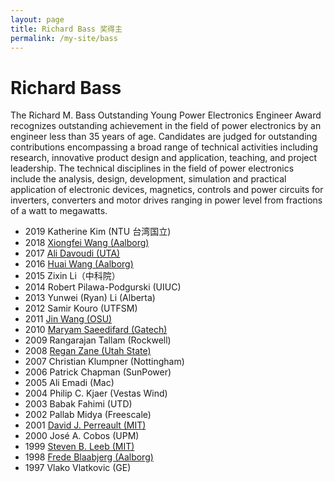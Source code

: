 ```yaml
---
layout: page
title: Richard Bass 奖得主
permalink: /my-site/bass
---
```


# Richard Bass 

The Richard M. Bass Outstanding Young Power Electronics Engineer Award recognizes 
outstanding achievement in the field of power electronics by an engineer less than 
35 years of age. Candidates are judged for outstanding contributions encompassing 
a broad range of technical activities including research, innovative product design 
and application, teaching, and project leadership. The technical disciplines in the 
field of power electronics include the analysis, design, development, simulation 
and practical application of electronic devices, magnetics, controls and power circuits 
for inverters, converters and motor drives 
ranging in power level from fractions of a watt to megawatts.


* 2019  Katherine Kim (NTU 台湾国立)
* 2018  [Xiongfei Wang (Aalborg)](https://zliao555.github.io/my-site/AAU)
* 2017  [Ali Davoudi (UTA)](https://zliao555.github.io/my-site/uta)
* 2016  [Huai Wang (Aalborg)](https://zliao555.github.io/my-site/AAU)
* 2015  Zixin Li（中科院）
* 2014  Robert Pilawa-Podgurski (UIUC)
* 2013  Yunwei (Ryan) Li (Alberta)
* 2012  Samir Kouro (UTFSM)
* 2011  [Jin Wang (OSU)](https://zliao555.github.io/my-site/osu)
* 2010  [Maryam Saeedifard (Gatech)](https://zliao555.github.io/my-site/gatech)
* 2009  Rangarajan Tallam (Rockwell)
* 2008  [Regan Zane (Utah State)](https://zliao555.github.io/my-site/USU)
* 2007  Christian Klumpner (Nottingham)
* 2006  Patrick Chapman (SunPower)
* 2005  Ali Emadi (Mac)
* 2004  Philip C. Kjaer (Vestas Wind)
* 2003  Babak Fahimi (UTD)
* 2002  Pallab Midya (Freescale)
* 2001  [David J. Perreault (MIT)](https://zliao555.github.io/my-site/mit)
* 2000  José A. Cobos (UPM)
* 1999  [Steven B. Leeb (MIT)](https://zliao555.github.io/my-site/mit)
* 1998  [Frede Blaabjerg (Aalborg)](https://zliao555.github.io/my-site/AAU)
* 1997  Vlako Vlatkovic (GE)








